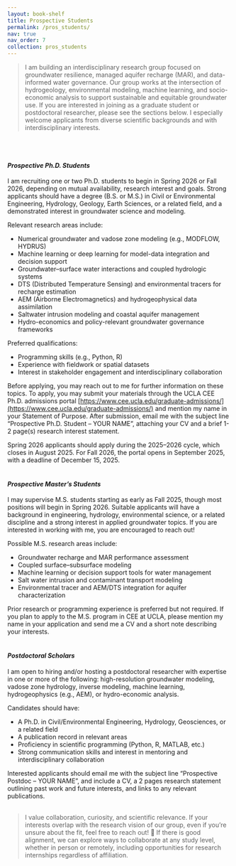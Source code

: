 ```yaml
---
layout: book-shelf
title: Prospective Students
permalink: /pros_students/
nav: true
nav_order: 7
collection: pros_students
---
```


> I am building an interdisciplinary research group focused on groundwater resilience, managed aquifer recharge (MAR), and data-informed water governance. Our group works at the intersection of hydrogeology, environmental modeling, machine learning, and socio-economic analysis to support sustainable and equitable groundwater use. If you are interested in joining as a graduate student or postdoctoral researcher, please see the sections below. I especially welcome applicants from diverse scientific backgrounds and with interdisciplinary interests.
<br/>
<br/>

#### ***Prospective Ph.D. Students***
I am recruiting one or two Ph.D. students to begin in Spring 2026 or Fall 2026, depending on mutual availability, research interest and goals. Strong applicants should have a degree (B.S. or M.S.) in Civil or Environmental Engineering, Hydrology, Geology, Earth Sciences, or a related field, and a demonstrated interest in groundwater science and modeling.

Relevant research areas include:
- Numerical groundwater and vadose zone modeling (e.g., MODFLOW, HYDRUS)
- Machine learning or deep learning for model-data integration and decision support
- Groundwater–surface water interactions and coupled hydrologic systems
- DTS (Distributed Temperature Sensing) and environmental tracers for recharge estimation
- AEM (Airborne Electromagnetics) and hydrogeophysical data assimilation
- Saltwater intrusion modeling and coastal aquifer management
- Hydro-economics and policy-relevant groundwater governance frameworks

Preferred qualifications:
- Programming skills (e.g., Python, R)
- Experience with fieldwork or spatial datasets
- Interest in stakeholder engagement and interdisciplinary collaboration

Before applying, you may reach out to me for further information on these topics. To apply, you may submit your materials through the UCLA CEE Ph.D. admissions portal [https://www.cee.ucla.edu/graduate-admissions/](https://www.cee.ucla.edu/graduate-admissions/) and mention my name in your Statement of Purpose. After submission, email me with the subject line “Prospective Ph.D. Student – YOUR NAME”, attaching your CV and a brief 1-2 page(s) research interest statement.

Spring 2026 applicants should apply during the 2025–2026 cycle, which closes in August 2025. For Fall 2026, the portal opens in September 2025, with a deadline of December 15, 2025.
<br/>
<br/>

#### ***Prospective Master’s Students***
I may supervise M.S. students starting as early as Fall 2025, though most positions will begin in Spring 2026. Suitable applicants will have a background in engineering, hydrology, environmental science, or a related discipline and a strong interest in applied groundwater topics. If you are interested in working with me, you are encouraged to reach out!

Possible M.S. research areas include:
- Groundwater recharge and MAR performance assessment
- Coupled surface–subsurface modeling
- Machine learning or decision support tools for water management
- Salt water intrusion and contaminant transport modeling
- Environmental tracer and AEM/DTS integration for aquifer characterization

Prior research or programming experience is preferred but not required. If you plan to apply to the M.S. program in CEE at UCLA, please mention my name in your application and send me a CV and a short note describing your interests.
<br/>
<br/>

#### ***Postdoctoral Scholars***
I am open to hiring and/or hosting a postdoctoral researcher with expertise in one or more of the following: high-resolution groundwater modeling, vadose zone hydrology, inverse modeling, machine learning, hydrogeophysics (e.g., AEM), or hydro-economic analysis.

Candidates should have:
- A Ph.D. in Civil/Environmental Engineering, Hydrology, Geosciences, or a related field
- A publication record in relevant areas
- Proficiency in scientific programming (Python, R, MATLAB, etc.)
- Strong communication skills and interest in mentoring and interdisciplinary collaboration

Interested applicants should email me with the subject line “Prospective Postdoc – YOUR NAME”, and include a CV, a 2 pages research statement outlining past work and future interests, and links to any relevant publications.
<br/>
<br/>

> I value collaboration, curiosity, and scientific relevance. If your interests overlap with the research vision of our group, even if you’re unsure about the fit, feel free to reach out! 🚀 If there is good alignment, we can explore ways to collaborate at any study level, whether in person or remotely, including opportunities for research internships regardless of affiliation. 
